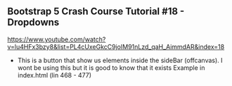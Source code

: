 ## Bootstrap 5 Crash Course Tutorial #18 - Dropdowns

https://www.youtube.com/watch?v=lu4HFx3bzy8&list=PL4cUxeGkcC9joIM91nLzd_qaH_AimmdAR&index=18

- This is a button that show us elements inside the sideBar (offcanvas). I wont be using this but it is good to know that it exists
  Example in index.html (lin 468 - 477)
